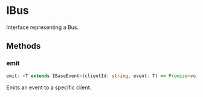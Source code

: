 # IBus

Interface representing a Bus.

## Methods

### emit

```ts
emit: <T extends IBaseEvent>(clientId: string, event: T) => Promise<void>
```

Emits an event to a specific client.
